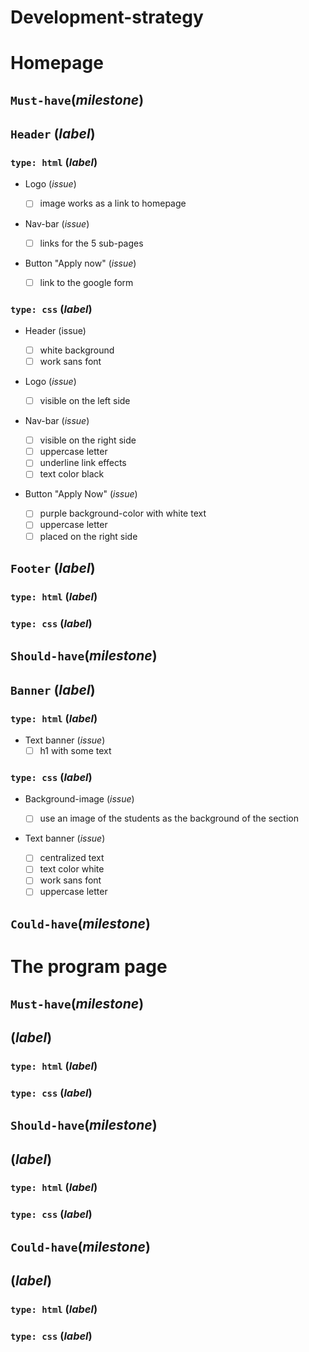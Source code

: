 # Development-strategy

# Homepage

## `Must-have`(_milestone_)

## `Header` (_label_)

### `type: html` (_label_)

-  Logo (_issue_)

   -  [ ] image works as a link to homepage

-  Nav-bar (_issue_)

   -  [ ] links for the 5 sub-pages

-  Button "Apply now" (_issue_)
   -  [ ] link to the google form

### `type: css` (_label_)

-  Header (issue)

   -  [ ] white background
   -  [ ] work sans font

-  Logo (_issue_)

   -  [ ] visible on the left side

-  Nav-bar (_issue_)

   -  [ ] visible on the right side
   -  [ ] uppercase letter
   -  [ ] underline link effects
   -  [ ] text color black

-  Button "Apply Now" (_issue_)
   -  [ ] purple background-color with white text
   -  [ ] uppercase letter
   -  [ ] placed on the right side

## `Footer` (_label_)

### `type: html` (_label_)

### `type: css` (_label_)

## `Should-have`(_milestone_)

## `Banner` (_label_)

### `type: html` (_label_)

-  Text banner (_issue_)
   -  [ ] h1 with some text

### `type: css` (_label_)

-  Background-image (_issue_)

   -  [ ] use an image of the students as the background of the section

-  Text banner (_issue_)
   -  [ ] centralized text
   -  [ ] text color white
   -  [ ] work sans font
   -  [ ] uppercase letter

## `Could-have`(_milestone_)

# The program page

## `Must-have`(_milestone_)

## (_label_)

### `type: html` (_label_)

### `type: css` (_label_)

## `Should-have`(_milestone_)

## (_label_)

### `type: html` (_label_)

### `type: css` (_label_)

## `Could-have`(_milestone_)

## (_label_)

### `type: html` (_label_)

### `type: css` (_label_)
